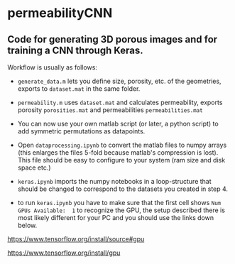 # permeabilityCNN
## Code for generating 3D porous images and for training a CNN through Keras.

Workflow is usually as follows:
* `generate_data.m` lets you define size, porosity, etc. of the geometries, exports to `dataset.mat` in the same folder.

* `permeability.m` uses `dataset.mat` and calculates permeability, exports porosity `porosities.mat` and permeabilities `permeabilities.mat`

* You can now use your own matlab script (or later, a python script) to add symmetric permutations as datapoints.

* Open `dataprocessing.ipynb` to convert the matlab files to numpy arrays (this enlarges the files 5-fold because matlab's compression is lost). This file should be easy to configure to your system (ram size and disk space etc.)

* `keras.ipynb` imports the numpy notebooks in a loop-structure that should be changed to correspond to the datasets you created in step 4. 

* to run `keras.ipynb` you have to make sure that the first cell shows `Num GPUs Available:  1` to recognize the GPU, the setup described there is most likely different for your PC and you should use the links down below.

https://www.tensorflow.org/install/source#gpu

https://www.tensorflow.org/install/gpu
